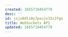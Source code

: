 ```yaml
---
created: 1655710454779
desc: ''
id: jsjv0dli0y7pxujv32x37go
title: WebSockets API
updated: 1655710454779
---
```

   

